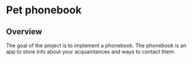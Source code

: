# Pet phonebook

## Overview

The goal of the project is to implement a phonebook.
The phonebook is an app to store info about your acquaintances and ways to contact them.
